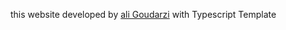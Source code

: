 this website developed by <a href="https://a-goodarzi.ir">
ali Goudarzi</a> with Typescript Template
